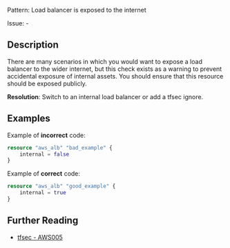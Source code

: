 Pattern: Load balancer is exposed to the internet

Issue: -

## Description

There are many scenarios in which you would want to expose a load balancer to the wider internet, but this check exists as a warning to prevent accidental exposure of internal assets. You should ensure that this resource should be exposed publicly.

**Resolution**: Switch to an internal load balancer or add a tfsec ignore.

## Examples

Example of **incorrect** code:

```terraform
resource "aws_alb" "bad_example" {
	internal = false
}
```

Example of **correct** code:

```terraform
resource "aws_alb" "good_example" {
	internal = true
}
```

## Further Reading

* [tfsec - AWS005](https://tfsec.dev/docs/aws/AWS005/)